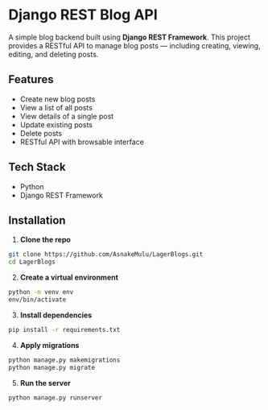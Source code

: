# Django REST Blog API

A simple blog backend built using **Django REST Framework**. This project provides a RESTful API to manage blog posts — including creating, viewing, editing, and deleting posts.

## Features

- Create new blog posts
- View a list of all posts
- View details of a single post
- Update existing posts
- Delete posts
- RESTful API with browsable interface

## Tech Stack

- Python
- Django REST Framework

## Installation

1. **Clone the repo**

```bash
git clone https://github.com/AsnakeMulu/LagerBlogs.git
cd LagerBlogs
```

2. **Create a virtual environment**

```bash
python -m venv env
env/bin/activate
```

3. **Install dependencies**

```bash
pip install -r requirements.txt
```

4. **Apply migrations**

```bash
python manage.py makemigrations
python manage.py migrate
```

5. **Run the server**

```bash
python manage.py runserver
```
